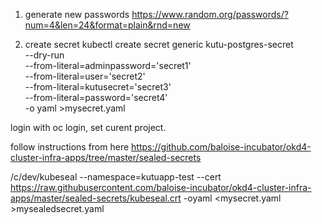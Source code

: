 
1) generate new passwords
https://www.random.org/passwords/?num=4&len=24&format=plain&rnd=new

2) create secret
kubectl create secret generic kutu-postgres-secret \
--dry-run \
--from-literal=adminpassword='secret1' \
--from-literal=user='secret2' \
--from-literal=kutusecret='secret3' \
--from-literal=password='secret4' \
-o yaml >mysecret.yaml

login with oc login, set curent project.

follow instructions from here
https://github.com/baloise-incubator/okd4-cluster-infra-apps/tree/master/sealed-secrets

/c/dev/kubeseal --namespace=kutuapp-test --cert https://raw.githubusercontent.com/baloise-incubator/okd4-cluster-infra-apps/master/sealed-secrets/kubeseal.crt  -oyaml <mysecret.yaml >mysealedsecret.yaml

